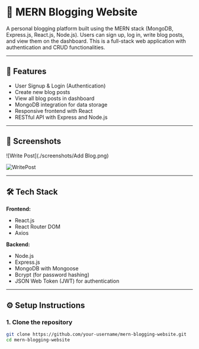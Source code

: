 # 📝 MERN Blogging Website

A personal blogging platform built using the MERN stack (MongoDB, Express.js, React.js, Node.js). Users can sign up, log in, write blog posts, and view them on the dashboard. This is a full-stack web application with authentication and CRUD functionalities.

---

## 🚀 Features

- User Signup & Login (Authentication)
- Create new blog posts
- View all blog posts in dashboard
- MongoDB integration for data storage
- Responsive frontend with React
- RESTful API with Express and Node.js

---

## 📸 Screenshots

<!-- Add screenshots or a GIF here -->
![Write Post](./screenshots/Add Blog.png)

![WritePost](./screenshots/write-post.png)

---

## 🛠️ Tech Stack

**Frontend:**
- React.js
- React Router DOM
- Axios

**Backend:**
- Node.js
- Express.js
- MongoDB with Mongoose
- Bcrypt (for password hashing)
- JSON Web Token (JWT) for authentication

---

## ⚙️ Setup Instructions

### 1. Clone the repository

```bash
git clone https://github.com/your-username/mern-blogging-website.git
cd mern-blogging-website
